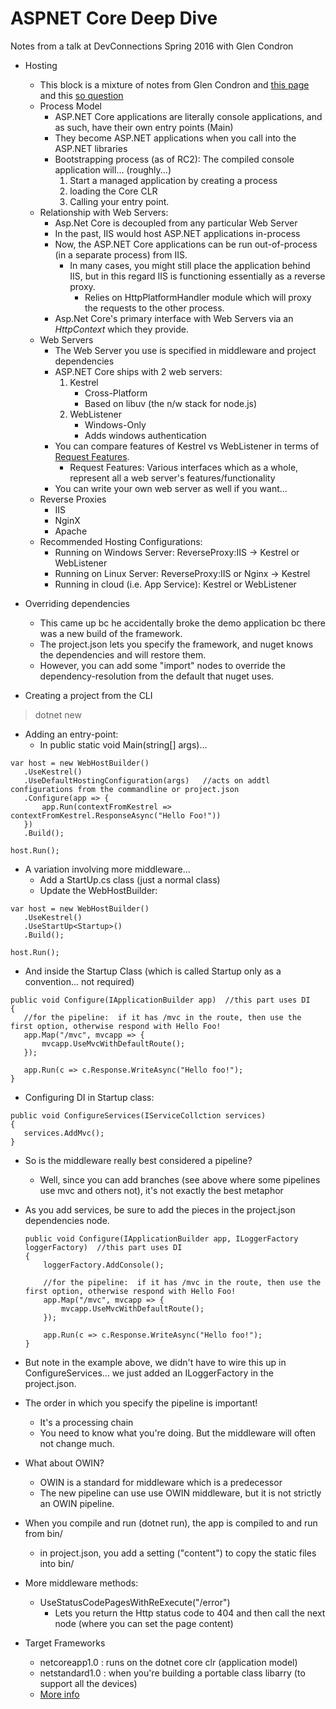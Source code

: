 ASPNET Core Deep Dive
============
Notes from a talk at DevConnections Spring 2016 with Glen Condron

- Hosting
    - This block is a mixture of notes from Glen Condron and [this page](https://docs.asp.net/en/latest/fundamentals/servers.html?highlight=kestrel) and this [so question](http://stackoverflow.com/questions/35228846/asp-net-core-1-rc2-web-application-entry-point)
    - Process Model
        - ASP.NET Core applications are literally console applications, and as such, have their own entry points (Main)
        - They become ASP.NET applications when you call into the ASP.NET libraries
        - Bootstrapping process (as of RC2): The compiled console application will...  (roughly...)
            1. Start a managed application by creating a process
            2.  loading the Core CLR
            3. Calling your entry point.
    - Relationship with Web Servers:
        - Asp.Net Core is decoupled from any particular Web Server
        - In the past, IIS would host ASP.NET applications in-process
        - Now, the ASP.NET Core applications can be run out-of-process (in a separate process) from IIS.
            - In many cases, you might still place the application behind IIS, but in this regard IIS is functioning essentially as a reverse proxy.
                - Relies on HttpPlatformHandler module which will proxy the requests to the other process.
        - Asp.Net Core's primary interface with Web Servers via an *HttpContext* which they provide.
    - Web Servers
        - The Web Server you use is specified in middleware and project dependencies
        - ASP.NET Core ships with 2 web servers:
            1. Kestrel
                - Cross-Platform
                - Based on libuv (the n/w stack for node.js)
            2. WebListener
                - Windows-Only
                - Adds windows authentication
        - You can compare features of Kestrel vs WebListener in terms of [Request Features](https://docs.asp.net/en/latest/fundamentals/servers.html?highlight=kestrel#supported-features-by-server).
            - Request Features: Various interfaces which as a whole, represent all a web server's features/functionality
        - You can write your own web server as well if you want...
    - Reverse Proxies
        - IIS
        - NginX
        - Apache
    - Recommended Hosting Configurations:
        - Running on Windows Server:  ReverseProxy:IIS -> Kestrel or WebListener
        - Running on Linux Server: ReverseProxy:IIS or Nginx -> Kestrel  
        - Running in cloud (i.e. App Service): Kestrel or WebListener

- Overriding dependencies
    - This came up bc he accidentally broke the demo application bc there was a new build of the framework.
    - The project.json lets you specify the framework, and nuget knows the dependencies and will restore them.
    - However, you can add some "import" nodes to override the dependency-resolution from the default that nuget uses.
    
- Creating a project from the CLI
 > dotnet new
 
- Adding an entry-point:
    - In public static void Main(string[] args)...
 
 ```(C#)
 var host = new WebHostBuilder()
    .UseKestrel()
    .UseDefaultHostingConfiguration(args)   //acts on addtl configurations from the commandline or project.json
    .Configure(app => {
        app.Run(contextFromKestrel => contextFromKestrel.ResponseAsync("Hello Foo!"))
    })
    .Build();
    
 host.Run();
 ```
 
- A variation involving more middleware...
    - Add a StartUp.cs class (just a normal class)
    - Update the WebHostBuilder:
    
 ```(C#)
 var host = new WebHostBuilder()
    .UseKestrel()
    .UseStartUp<Startup>()
    .Build();
    
 host.Run();
 ```
 
- And inside the Startup Class (which is called Startup only as a convention... not required)
 
 ```(C#)
 public void Configure(IApplicationBuilder app)  //this part uses DI
 {
    //for the pipeline:  if it has /mvc in the route, then use the first option, otherwise respond with Hello Foo!
    app.Map("/mvc", mvcapp => {
        mvcapp.UseMvcWithDefaultRoute();    
    });
    
    app.Run(c => c.Response.WriteAsync("Hello foo!");   
 }
 ```
       
- Configuring DI in Startup class:
 
 ```(C#)
 public void ConfigureServices(IServiceCollction services)
 {
    services.AddMvc();
 }
 ```
 
- So is the middleware really best considered a pipeline?  
    - Well, since you can add branches (see above where some pipelines use mvc and others not), it's not exactly the best metaphor
    
- As you add services, be sure to add the pieces in the project.json dependencies node.

    ```(C#)
    public void Configure(IApplicationBuilder app, ILoggerFactory loggerFactory)  //this part uses DI
    {
        loggerFactory.AddConsole(); 
        
        //for the pipeline:  if it has /mvc in the route, then use the first option, otherwise respond with Hello Foo!
        app.Map("/mvc", mvcapp => {
            mvcapp.UseMvcWithDefaultRoute();    
        });
        
        app.Run(c => c.Response.WriteAsync("Hello foo!");   
    }
    ```
 
- But note in the example above, we didn't have to wire this up in ConfigureServices... we just added an ILoggerFactory in the project.json.
    
- The order in which you specify the pipeline is important!
    - It's a processing chain
    - You need to know what you're doing.  But the middleware will often not change much.
    
- What about OWIN?
    - OWIN is a standard for middleware which is a predecessor
    - The new pipeline can use use OWIN middleware, but it is not strictly an OWIN pipeline.
    
- When you compile and run (dotnet run), the app is compiled to and run from bin/
    - in project.json, you add a setting ("content") to copy the static files into bin/
    
- More middleware methods:
    - UseStatusCodePagesWithReExecute("/error")
        - Lets you return the Http status code to 404 and then call the next node (where you can set the page content)

- Target Frameworks
    - netcoreapp1.0 : runs on the dotnet core clr  (application model)
    - netstandard1.0 : when you're building a portable class libarry (to support all the devices)  
    - [More info](https://github.com/dotnet/corefx/blob/master/Documentation/architecture/net-platform-standard.md)
